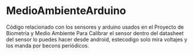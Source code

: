 # MedioAmbienteArduino
Código relacionado con los sensores y arduino usados en el Proyecto de Biometría y Medio Ambiente
Para Calibrar el sensor dentro del datasheet del sensor lo puedes hacer desde android, estecodigo solo mira voltajes y los manda por becons periódicos.